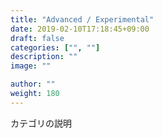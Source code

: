 ```yaml
---
title: "Advanced / Experimental"
date: 2019-02-10T17:18:45+09:00
draft: false
categories: ["", ""]
description: ""
image: ""

author: ""
weight: 180
---
```


カテゴリの説明